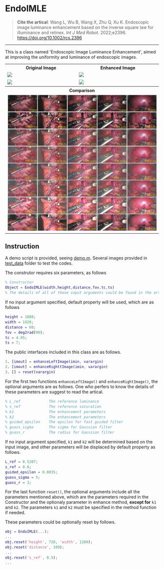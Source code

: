 # EndoIMLE

>__Cite the artical__: Wang L, Wu B, Wang X, Zhu Q, Xu K. Endoscopic image luminance enhancement based on the inverse square law for illuminance and retinex. *Int J Med Robot*. 2022;e2396. https://doi.org/10.1002/rcs.2396

---

This is a class named 'Endoscopic Image Luminance Enhancement', aimed at improving the uniformity and luminance of endoscopic images.

<table>
    <tr><th> Original Image </th> <th> Enhanced Image </th>
    </tr>
    <tr><td> <img src="./test_data/test_01.bmp"> </td>
    <td> <img src="./test_data/test_01_enhanced.bmp"> </td>
    </tr>
    <tr><td> <img src="./test_data/test_02.bmp"> </td>
    <td> <img src="./test_data/test_02_enhanced.bmp"> </td>
    <tr> <th colspan=2> Comparison </th> </tr>
    <tr> <td colspan=2> <img src="./test_data/comparison.jpg"> </td> </tr>
    </tr>
</table>

## Instruction

A demo script is provided, seeing [demo.m](https://github.com/wlfrii/EndoIMLE/blob/main/demo.m). Several images provided in [test_data](https://github.com/wlfrii/EndoIMLE/tree/main/test_data) folder to test the codes.

The construtor requires six parameters, as follows
```MATLAB
% Constructor
Object = EndoIMLE(width,height,distance,fov,tc,ts)
% The details of all of these input arguments could be found in the artical.
```

If no input argument specified, default property will be used, which are as follows
```MATLAB
height = 1080; 
width = 1920;
distance = 60;
fov = deg2rad(90);
tc = 4.05;
ts = 7;
```

The public interfaces included in this class are as follows.
```MATLAB
1. [imout] = enhanceLeftImage(imin, varargin)
2. [imout] = enhanceRighttImage(imin, varargin)
3. [] = reset(varargin)
```

For the first two functions `enhanceLeftImage()` and `enhanceRightImage()`, the optional arguments are as follows. One who perfers to know the details of these parameters are suggest to read the artical.
```MATLAB
% L_ref             The reference luminance
% s_ref             The reference saturation
% k1                The enhancement parameters
% k2                The enhancement parameters
% guided_epsilon    The epsilon for fast guided filter
% guass_sigma       The sigma for Gaussian filter
% guass_r           The radius for Gaussian filter
```

If no input argument specified, `k1` and `k2` will be determined based on the input image, and other parameters will be displaced by default property as follows.
```MATLAB
L_ref = 0.5207;
s_ref = 0.6;
guided_epsilon = 0.0035;
guass_sigma = 5;
guass_r = 3;
```

For the last function `reset()`, the optional arguments include all the parameters mentioned above, which are the parameters required in the Constructor and the optionaly parameter in enhance method, __except for__  `k1` and `k2`. The parameters `k1` and `k2` must be specified in the method function if needed.

These parameters could be optionally reset by follows.
```MATLAB
obj = EndoIMLE(...);
...
obj.reset('height', 720, 'width', 1280);
obj.reset('distance', 100);
...
obj.reset('s_ref', 0.5);
...
```


